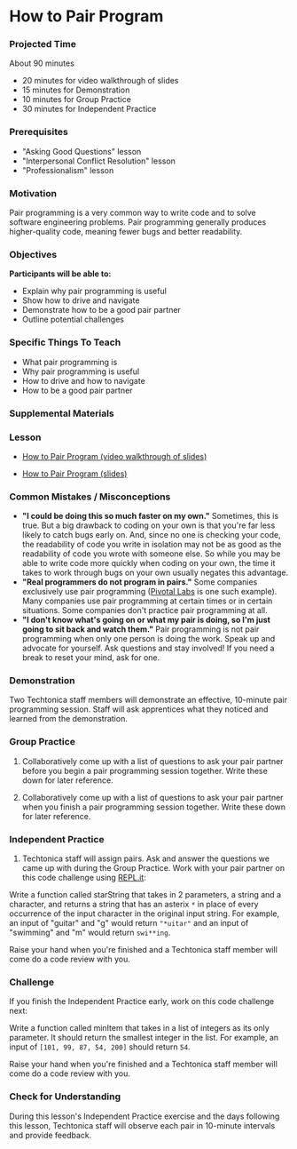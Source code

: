 # How to Pair Program

### Projected Time
About 90 minutes
- 20 minutes for video walkthrough of slides
- 15 minutes for Demonstration
- 10 minutes for Group Practice
- 30 minutes for Independent Practice

### Prerequisites
- "Asking Good Questions" lesson
- "Interpersonal Conflict Resolution" lesson
- "Professionalism" lesson

### Motivation
Pair programming is a very common way to write code and to solve software engineering problems. Pair programming generally produces higher-quality code, meaning fewer bugs and better readability.

### Objectives
**Participants will be able to:**
- Explain why pair programming is useful
- Show how to drive and navigate
- Demonstrate how to be a good pair partner
- Outline potential challenges

### Specific Things To Teach
- What pair programming is
- Why pair programming is useful
- How to drive and how to navigate
- How to be a good pair partner

### Supplemental Materials

### Lesson
- [How to Pair Program (video walkthrough of slides)](https://drive.google.com/open?id=1ruVz2gxoxiwt0jaAdFlbvcV_HuVqWdND)

- [How to Pair Program (slides)](https://docs.google.com/presentation/d/1vqPsNSpGbUAjIJgjhe7sYjYZfdeezE3VeTXqzKH9arw/edit?usp=sharing)

### Common Mistakes / Misconceptions
- **"I could be doing this so much faster on my own."** Sometimes, this is true. But a big drawback to coding on your own is that you're far less likely to catch bugs early on. And, since no one is checking your code, the readability of code you write in isolation may not be as good as the readability of code you wrote with someone else. So while you may be able to write code more quickly when coding on your own, the time it takes to work through bugs on your own usually negates this advantage.
- **"Real programmers do not program in pairs."** Some companies exclusively use pair programming ([Pivotal Labs](https://pivotal.io/labs) is one such example). Many companies use pair programming at certain times or in certain situations. Some companies don't practice pair programming at all. 
- **"I don't know what's going on or what my pair is doing, so I'm just going to sit back and watch them."** Pair programming is not pair programming when only one person is doing the work. Speak up and advocate for yourself. Ask questions and stay involved! If you need a break to reset your mind, ask for one.

### Demonstration
Two Techtonica staff members will demonstrate an effective, 10-minute pair programming session. Staff will ask apprentices what they noticed and learned from the demonstration.

### Group Practice

1. Collaboratively come up with a list of questions to ask your pair partner before you begin a pair programming session together. Write these down for later reference.

2. Collaboratively come up with a list of questions to ask your pair partner when you finish a pair programming session together. Write these down for later reference.

### Independent Practice

1. Techtonica staff will assign pairs. Ask and answer the questions we came up with during the Group Practice. Work with your pair partner on this code challenge using [REPL.it](http://www.repl.it):

Write a function called starString that takes in 2 parameters, a string and a character, and returns a string that has an asterix ` * ` in place of every occurrence of the input character in the original input string. For example, an input of "guitar" and "g" would return ` "*uitar" ` and an input of "swimming" and "m" would return ` swi**ing `.

Raise your hand when you're finished and a Techtonica staff member will come do a code review with you.

### Challenge

If you finish the Independent Practice early, work on this code challenge next:

Write a function called minItem that takes in a list of integers as its only parameter. It should return the smallest integer in the list. For example, an input of `[101, 99, 87, 54, 200]` should return `54`.

Raise your hand when you're finished and a Techtonica staff member will come do a code review with you.

### Check for Understanding
During this lesson's Independent Practice exercise and the days following this lesson, Techtonica staff will observe each pair in 10-minute intervals and provide feedback.
